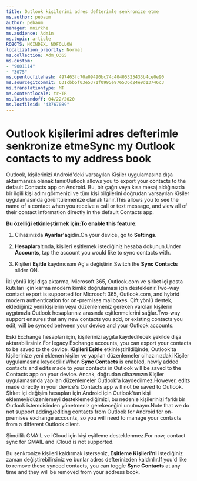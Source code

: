 ```yaml
---
title: Outlook kişilerimi adres defterimle senkronize etme
ms.author: pebaum
author: pebaum
manager: mnirkhe
ms.audience: Admin
ms.topic: article
ROBOTS: NOINDEX, NOFOLLOW
localization_priority: Normal
ms.collection: Adm_O365
ms.custom:
- "9001114"
- "3075"
ms.openlocfilehash: 497463fc70a09490bc74c40405325433b4ce0e90
ms.sourcegitcommit: 631cbb5f03e5371f0995e976536d24e9d13746c3
ms.translationtype: MT
ms.contentlocale: tr-TR
ms.lasthandoff: 04/22/2020
ms.locfileid: "43767089"
---
```

# <a name="sync-my-outlook-contacts-to-my-address-book"></a><span data-ttu-id="37de9-102">Outlook kişilerimi adres defterimle senkronize etme</span><span class="sxs-lookup"><span data-stu-id="37de9-102">Sync my Outlook contacts to my address book</span></span>

<span data-ttu-id="37de9-103">Outlook, kişilerinizi Android'deki varsayılan Kişiler uygulamasına dışa aktarmanıza olanak tanır.</span><span class="sxs-lookup"><span data-stu-id="37de9-103">Outlook allows you to export your contacts to the default Contacts app on Android.</span></span> <span data-ttu-id="37de9-104">Bu, bir çağrı veya kısa mesaj aldığınızda bir ilgili kişi adını görmenizi ve tüm kişi bilgilerini doğrudan varsayılan Kişiler uygulamasında görüntülemenize olanak tanır.</span><span class="sxs-lookup"><span data-stu-id="37de9-104">This allows you to see the name of a contact when you receive a call or text message, and view all of their contact information directly in the default Contacts app.</span></span>
 
<span data-ttu-id="37de9-105">**Bu özelliği etkinleştirmek için:**</span><span class="sxs-lookup"><span data-stu-id="37de9-105">**To enable this feature**:</span></span>
 
1. <span data-ttu-id="37de9-106">Cihazınızda **Ayarlar'a**gidin.</span><span class="sxs-lookup"><span data-stu-id="37de9-106">On your device, go to **Settings**.</span></span>

2. <span data-ttu-id="37de9-107">**Hesaplar**altında, kişileri eşitlemek istediğiniz hesaba dokunun.</span><span class="sxs-lookup"><span data-stu-id="37de9-107">Under **Accounts**, tap the account you would like to sync contacts with.</span></span>

3. <span data-ttu-id="37de9-108">Kişileri **Eşitle** kaydırıcısını Aç'a değiştirin.</span><span class="sxs-lookup"><span data-stu-id="37de9-108">Switch the **Sync Contacts** slider ON.</span></span>
 
<span data-ttu-id="37de9-109">İki yönlü kişi dışa aktarma, Microsoft 365, Outlook.com ve şirket içi posta kutuları için karma modern kimlik doğrulaması için desteklenir.</span><span class="sxs-lookup"><span data-stu-id="37de9-109">Two-way contact export is supported for Microsoft 365, Outlook.com, and hybrid modern authentication for on-premises mailboxes.</span></span> <span data-ttu-id="37de9-110">Çift yönlü destek, eklediğiniz yeni kişilerin veya düzenlemeniz gereken varolan kişilerin aygıtınızla Outlook hesaplarınız arasında eşitlenmelerini sağlar.</span><span class="sxs-lookup"><span data-stu-id="37de9-110">Two-way support ensures that any new contacts you add, or existing contacts you edit, will be synced between your device and your Outlook accounts.</span></span>
 
<span data-ttu-id="37de9-111">Eski Exchange hesapları için, kişilerinizi aygıta kaydedilecek şekilde dışa aktarabilirsiniz.</span><span class="sxs-lookup"><span data-stu-id="37de9-111">For legacy Exchange accounts, you can export your contacts to be saved to the device.</span></span> <span data-ttu-id="37de9-112">**Kişileri Eşitle** etkinleştirildiğinde, Outlook'ta kişilerinize yeni eklenen kişiler ve yapılan düzenlemeler cihazınızdaki Kişiler uygulamasına kaydedilir.</span><span class="sxs-lookup"><span data-stu-id="37de9-112">When **Sync Contacts** is enabled, newly added contacts and edits made to your contacts in Outlook will be saved to the Contacts app on your device.</span></span> <span data-ttu-id="37de9-113">Ancak, doğrudan cihazınızın Kişiler uygulamasında yapılan düzenlemeler Outlook'a kaydedilmez.</span><span class="sxs-lookup"><span data-stu-id="37de9-113">However, edits made directly in your device's Contacts app will not be saved to Outlook.</span></span> <span data-ttu-id="37de9-114">Şirket içi değişim hesapları için Android için Outlook'tan kişi eklemeyi/düzenlemeyi desteklemediğimizi, bu nedenle kişilerinizi farklı bir Outlook istemcisinden yönetmeniz gerekeceğini unutmayın.</span><span class="sxs-lookup"><span data-stu-id="37de9-114">Note that we do not support adding/editing contacts from Outlook for Android for on-premises exchange accounts, so you will need to manage your contacts from a different Outlook client.</span></span>
 
<span data-ttu-id="37de9-115">Şimdilik GMAIL ve iCloud için kişi eşitleme desteklenmez.</span><span class="sxs-lookup"><span data-stu-id="37de9-115">For now, contact sync for GMAIL and iCloud is not supported.</span></span>
 
<span data-ttu-id="37de9-116">Bu senkronize kişileri kaldırmak isterseniz, **Eşitleme Kişileri'ni** istediğiniz zaman değiştirebilirsiniz ve bunlar adres defterinizden kaldırılır.</span><span class="sxs-lookup"><span data-stu-id="37de9-116">If you'd like to remove these synced contacts, you can toggle **Sync Contacts** at any time and they will be removed from your address book.</span></span>
